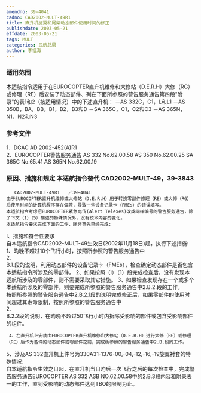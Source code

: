 ```yaml
---
amendno: 39-4041  
cadno: CAD2002-MULT-49R1  
title: 直升机旋翼和尾桨动态部件使用时间的修正  
publishdate: 2003-05-21  
effdate: 2003-05-21  
tags: MULT  
categories: 民航总局  
author: 李福海  
---
```

  
### 适用范围  
本适航指令适用于在EUROCOPTER直升机维修和大修站（D.E.R.H）大修（RG）或修理（RE）后安装了动态部件、列在下面所参照的警告服务通告第四段"附录"的表1和2（按适用情况）中的下述直升机： －AS 332C，C1，L和L1 －AS 350B，BA，BB，B1，B2，B3和D －SA 365C，C1，C2和C3 －AS 365N，N1，N2和N3  
  
<!--more-->  
### 参考文件  
1．DGAC AD 2002-452(A)R1  
2．EUROCOPTER警告服务通告       AS 332  No.62.00.58        AS 350  No.62.00.25        SA 365C  No.65.41        AS 365N  No.62.00.19  
  
### 原因、措施和规定 本适航指令替代 CAD2002-MULT-49，39-3843  
       CAD2002-MULT-49R1   ／39-4041  
    由于EUROCOPTER直升机维修或大修站（D.E.R.H）用于转换零部件修理（RE）或大修（RG）后使用时间的计算机程序存在偏差，导致一些设备记录卡（FMEs）的错误填写。  
    本适航指令考虑把EUROCOPTER紧急电传(Alert Telexes)改成同样编号的警告服务通告，除了下文（I）（5）描述的特殊情况外，没有技术内容的变化。  
    本适航指令要求完成下面的工作，除非事先已经完成:  
I、措施和符合性要求  
    自本适航指令CAD2002-MULT-49生效日(2002年11月18日)起，执行下述措施:  
     1、昀晚不超过10个飞行小时，按照所参照的警告服务通告中  
2.  
B.1.段的说明，利用动态部件的设备记录卡（FMEs），检查确定动态部件是否包含本适航指令所涉及的零部件。      2、如果按照（I）（1）段完成检查后，没有发现本适航所涉及的零部件，则不需要采取其它措施。      3、如果检查发现存在一个或多个本适航所涉及的零部件，则要完成所参照的警告服务通告中2.B.2.段的工作。  
按照所参照的警告服务通告中2.B.2.1段的说明完成修正后，如果零部件的使用时间超过其寿命限制，按照所参照的警告服务通告中  
2.  
B.2.2段的说明，在昀晚不超过50飞行小时内拆除受影响的部件或包含受影响部件的组件。  
  
     4、在直升机上安装由EUROCOPTER直升机维修和大修站（D.E.R.H）进行大修（RG）或修理（RE）后作为备件的动态部件或零部件之前，完成所参照的警告服务通告中2.B.段的工作。  
5、涉及AS 332直升机上件号为330A31-1376-00,-04,-12,-16,-19旋翼衬套的特殊情况:  
     自本适航指令生效之日起，在直升机当日昀后一次飞行之后的每次检查中，完成警告服务通告EUROCOPTER AS 332 ASB NO.62.00.58中的2.B.3段内容和附录表一的工作，直到受影响的动态部件达到TBO的限制为止。  
